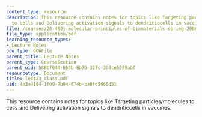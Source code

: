 ```yaml
---
content_type: resource
description: This resource contains notes for topics like Targeting particles/molecules
  to cells and Delivering activation signals to dendriticcells in vaccines.
file: /courses/20-462j-molecular-principles-of-biomaterials-spring-2006/4e3a41841f097b94674bba0fd5665d51_lect23_class.pdf
file_type: application/pdf
learning_resource_types:
- Lecture Notes
ocw_type: OCWFile
parent_title: Lecture Notes
parent_type: CourseSection
parent_uid: 588bf044-655b-8b76-317c-330ce5599abf
resourcetype: Document
title: lect23_class.pdf
uid: 4e3a4184-1f09-7b94-674b-ba0fd5665d51
---
```

This resource contains notes for topics like Targeting particles/molecules to cells and Delivering activation signals to dendriticcells in vaccines.